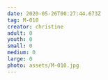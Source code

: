 ```yaml
---
date: 2020-05-26T00:27:44.673Z
tag: M-010
creator: christine
adult: 0
youth: 0
small: 0
medium: 0
large: 0
photo: assets/M-010.jpg
---
```

